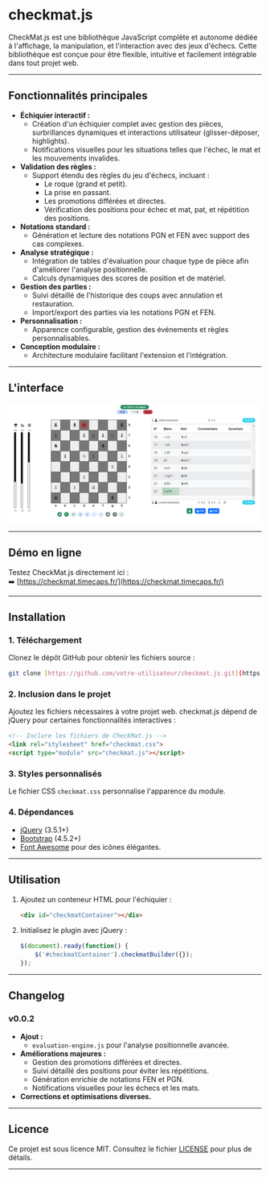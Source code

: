 
# **checkmat.js**

CheckMat.js est une bibliothèque JavaScript complète et autonome dédiée à l'affichage, la manipulation, et l'interaction avec des jeux d'échecs. Cette bibliothèque est conçue pour être flexible, intuitive et facilement intégrable dans tout projet web.

---

## **Fonctionnalités principales**

- **Échiquier interactif :**
  - Création d'un échiquier complet avec gestion des pièces, surbrillances dynamiques et interactions utilisateur (glisser-déposer, highlights).
  - Notifications visuelles pour les situations telles que l'échec, le mat et les mouvements invalides.
- **Validation des règles :**
  - Support étendu des règles du jeu d'échecs, incluant :
    - Le roque (grand et petit).
    - La prise en passant.
    - Les promotions différées et directes.
    - Vérification des positions pour échec et mat, pat, et répétition des positions.
- **Notations standard :**
  - Génération et lecture des notations PGN et FEN avec support des cas complexes.
- **Analyse stratégique :**
  - Intégration de tables d'évaluation pour chaque type de pièce afin d'améliorer l'analyse positionnelle.
  - Calculs dynamiques des scores de position et de matériel.
- **Gestion des parties :**
  - Suivi détaillé de l'historique des coups avec annulation et restauration.
  - Import/export des parties via les notations PGN et FEN.
- **Personnalisation :**
  - Apparence configurable, gestion des événements et règles personnalisables.
- **Conception modulaire :**
  - Architecture modulaire facilitant l'extension et l'intégration.

---

## **L'interface**

![checkmate.js](img/checkmate.png)

---

## **Démo en ligne**

Testez CheckMat.js directement ici :  
➡️ [https://checkmat.timecaps.fr/](https://checkmat.timecaps.fr/)

---

## **Installation**

### 1. Téléchargement
Clonez le dépôt GitHub pour obtenir les fichiers source :
```bash
git clone [https://github.com/votre-utilisateur/checkmat.js.git](https://github.com/moobotec/checkmate.js.git)
```

### 2. Inclusion dans le projet
Ajoutez les fichiers nécessaires à votre projet web. checkmat.js dépend de jQuery pour certaines fonctionnalités interactives :

```html
<!-- Inclure les fichiers de CheckMat.js -->
<link rel="stylesheet" href="checkmat.css">
<script type="module" src="checkmat.js"></script>
```

### 3. Styles personnalisés

Le fichier CSS `checkmat.css` personnalise l'apparence du module.

### 4. Dépendances

- [jQuery](https://jquery.com) (3.5.1+)
- [Bootstrap](https://getbootstrap.com) (4.5.2+)
- [Font Awesome](https://fontawesome.com) pour des icônes élégantes.

---

## **Utilisation**

1. Ajoutez un conteneur HTML pour l'échiquier :
   ```html
   <div id="checkmatContainer"></div>
   ```
2. Initialisez le plugin avec jQuery :
   ```javascript
   $(document).ready(function() {
       $('#checkmatContainer').checkmatBuilder({});
   });
   ```

---

## **Changelog**

### **v0.0.2**
- **Ajout :** 
  - `evaluation-engine.js` pour l'analyse positionnelle avancée.
- **Améliorations majeures :**
  - Gestion des promotions différées et directes.
  - Suivi détaillé des positions pour éviter les répétitions.
  - Génération enrichie de notations FEN et PGN.
  - Notifications visuelles pour les échecs et les mats.
- **Corrections et optimisations diverses.**

---

## **Licence**

Ce projet est sous licence MIT. Consultez le fichier [LICENSE](LICENSE) pour plus de détails.

---
